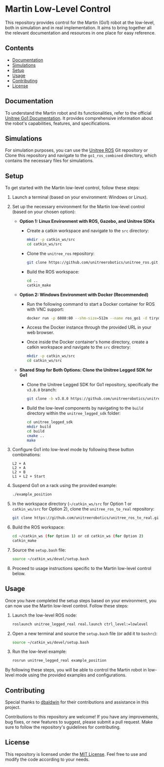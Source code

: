 # Martin Low-Level Control

This repository provides control for the Martin (Go1) robot at the low-level, both in simulation and in real implementation. It aims to bring together all the relevant documentation and resources in one place for easy reference.

## Contents

- [Documentation](#documentation)
- [Simulations](#simulations)
- [Setup](#setup)
- [Usage](#usage)
- [Contributing](#contributing)
- [License](#license)

## Documentation

To understand the Martin robot and its functionalities, refer to the official [Unitree Go1 Documentation](https://docs.trossenrobotics.com/unitree_go1_docs/downloads.html). It provides comprehensive information about the robot's capabilities, features, and specifications.

## Simulations

For simulation purposes, you can use the [Unitree ROS](https://github.com/unitreerobotics/unitree_ros) Git repository or  Clone this repository and navigate to the `go1_ros_combined` directory, which contains the necessary files for simulations.


## Setup

To get started with the Martin low-level control, follow these steps:

1. Launch a terminal (based on your environment: Windows or Linux).

2. Set up the necessary environment for the Martin low-level control (based on your chosen option):

   - **Option 1: Linux Environment with ROS, Gazebo, and Unitree SDKs**
   
     - Create a catkin workspace and navigate to the `src` directory:
     
       ```bash
       mkdir -p catkin_ws/src
       cd catkin_ws/src
       ```

     - Clone the `unitree_ros` repository:
     
       ```bash
       git clone https://github.com/unitreerobotics/unitree_ros.git
       ```
       
     - Build the ROS workspace:
     
       ```bash
       cd ..
       catkin_make
       ```

   - **Option 2: Windows Environment with Docker (Recommended)**
   
     - Run the following command to start a Docker container for ROS with VNC support:
     
       ```bash
       docker run -p 6080:80 --shm-size=512m --name ros_go1 -d tiryoh/ros-desktop-vnc:melodic
       ```
       
     - Access the Docker instance through the provided URL in your web browser.
     
     - Once inside the Docker container's home directory, create a catkin workspace and navigate to the `src` directory:
     
       ```bash
       mkdir -p catkin_ws/src
       cd catkin_ws/src
       ```
     
   - **Shared Step for Both Options: Clone the Unitree Legged SDK for Go1**
   
     - Clone the Unitree Legged SDK for Go1 repository, specifically the `v3.8.0` branch:
   
       ```bash
       git clone -b v3.8.0 https://github.com/unitreerobotics/unitree_legged_sdk.git
       ```
       
     - Build the low-level components by navigating to the `build` directory within the `unitree_legged_sdk` folder:
   
       ```bash
       cd unitree_legged_sdk
       mkdir build
       cd build
       cmake ..
       make
       ```

3. Configure Go1 into low-level mode by following these button combinations:

   ```
   L2 + A
   L2 + A
   L2 + B
   L1 + L2 + Start
   ```

4. Suspend Go1 on a rack using the provided example:

   ```bash
   ./example_position
   ```

5. In the workspace directory (`~/catkin_ws/src` for Option 1 or `catkin_ws/src` for Option 2), clone the `unitree_ros_to_real` repository:

   ```bash
   git clone https://github.com/unitreerobotics/unitree_ros_to_real.git
   ```

6. Build the ROS workspace:

   ```bash
   cd ~/catkin_ws (for Option 1) or cd catkin_ws (for Option 2)
   catkin_make
   ```

7. Source the `setup.bash` file:

   ```bash
   source ~/catkin_ws/devel/setup.bash
   ```

8. Proceed to usage instructions specific to the Martin low-level control below.



## Usage

Once you have completed the setup steps based on your environment, you can now use the Martin low-level control. Follow these steps:

1. Launch the low-level ROS node:

   ```bash
   roslaunch unitree_legged_real real.launch ctrl_level:=lowlevel
   ```

2. Open a new terminal and source the `setup.bash` file (or add it to `bashrc`):

   ```bash
   source ~/catkin_ws/devel/setup.bash
   ```

3. Run the low-level example:

   ```bash
   rosrun unitree_legged_real example_position
   ```

By following these steps, you will be able to control the Martin robot in low-level mode using the provided examples and configurations.

## Contributing

Special thanks to [dbaldwin](https://github.com/dbaldwin) for their contributions and assistance in this project.

Contributions to this repository are welcome! If you have any improvements, bug fixes, or new features to suggest, please submit a pull request. Make sure to follow the repository's guidelines for contributing.

## License

This repository is licensed under the [MIT License](LICENSE). Feel free to use and modify the code according to your needs.
